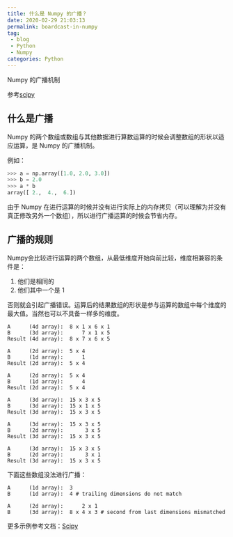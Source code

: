 ```yaml
---
title: 什么是 Numpy 的广播？
date: 2020-02-29 21:03:13
permalink: boardcast-in-numpy 
tag: 
 - blog
 - Python
 - Numpy
categories: Python
---
```


Numpy 的广播机制

参考[scipy](https://docs.scipy.org/doc/numpy/user/basics.broadcasting.html)

## 什么是广播

Numpy 的两个数组或数组与其他数据进行算数运算的时候会调整数组的形状以适应运算，是 Numpy 的广播机制。

例如：

```python
>>> a = np.array([1.0, 2.0, 3.0])
>>> b = 2.0
>>> a * b
array([ 2.,  4.,  6.])
```

由于 Numpy 在进行运算的时候并没有进行实际上的内存拷贝（可以理解为并没有真正修改另外一个数组），所以进行广播运算的时候会节省内存。

## 广播的规则

Numpy会比较进行运算的两个数组，从最低维度开始向前比较，维度相兼容的条件是：

1. 他们是相同的
2. 他们其中一个是 1

否则就会引起广播错误。运算后的结果数组的形状是参与运算的数组中每个维度的最大值。当然也可以不具备一样多的维度。

```
A      (4d array):  8 x 1 x 6 x 1
B      (3d array):      7 x 1 x 5
Result (4d array):  8 x 7 x 6 x 5

A      (2d array):  5 x 4
B      (1d array):      1
Result (2d array):  5 x 4

A      (2d array):  5 x 4
B      (1d array):      4
Result (2d array):  5 x 4

A      (3d array):  15 x 3 x 5
B      (3d array):  15 x 1 x 5
Result (3d array):  15 x 3 x 5

A      (3d array):  15 x 3 x 5
B      (2d array):       3 x 5
Result (3d array):  15 x 3 x 5

A      (3d array):  15 x 3 x 5
B      (2d array):       3 x 1
Result (3d array):  15 x 3 x 5
```

下面这些数组没法进行广播：

```
A      (1d array):  3
B      (1d array):  4 # trailing dimensions do not match

A      (2d array):      2 x 1
B      (3d array):  8 x 4 x 3 # second from last dimensions mismatched
```

更多示例参考文档：[Scipy](https://docs.scipy.org/doc/numpy/user/basics.broadcasting.html)